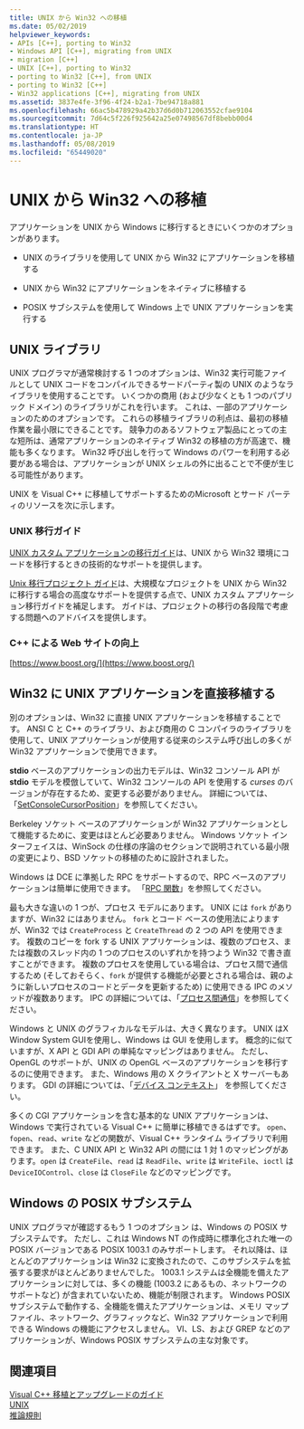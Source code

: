 ```yaml
---
title: UNIX から Win32 への移植
ms.date: 05/02/2019
helpviewer_keywords:
- APIs [C++], porting to Win32
- Windows API [C++], migrating from UNIX
- migration [C++]
- UNIX [C++], porting to Win32
- porting to Win32 [C++], from UNIX
- porting to Win32 [C++]
- Win32 applications [C++], migrating from UNIX
ms.assetid: 3837e4fe-3f96-4f24-b2a1-7be94718a881
ms.openlocfilehash: 66ac5b478929a42b37d6d0b712063552cfae9104
ms.sourcegitcommit: 7d64c5f226f925642a25e07498567df8bebb00d4
ms.translationtype: HT
ms.contentlocale: ja-JP
ms.lasthandoff: 05/08/2019
ms.locfileid: "65449020"
---
```

# <a name="porting-from-unix-to-win32"></a>UNIX から Win32 への移植

アプリケーションを UNIX から Windows に移行するときにいくつかのオプションがあります。

- UNIX のライブラリを使用して UNIX から Win32 にアプリケーションを移植する

- UNIX から Win32 にアプリケーションをネイティブに移植する

- POSIX サブシステムを使用して Windows 上で UNIX アプリケーションを実行する

## <a name="unix-libraries"></a>UNIX ライブラリ

UNIX プログラマが通常検討する 1 つのオプションは、Win32 実行可能ファイルとして UNIX コードをコンパイルできるサードパーティ製の UNIX のようなライブラリを使用することです。 いくつかの商用 (および少なくとも 1 つのパブリック ドメイン) のライブラリがこれを行います。 これは、一部のアプリケーションのためのオプションです。 これらの移植ライブラリの利点は、最初の移植作業を最小限にできることです。 競争力のあるソフトウェア製品にとっての主な短所は、通常アプリケーションのネイティブ Win32 の移植の方が高速で、機能も多くなります。 Win32 呼び出しを行って Windows のパワーを利用する必要がある場合は、アプリケーションが UNIX シェルの外に出ることで不便が生じる可能性があります。

UNIX を Visual C++ に移植してサポートするためのMicrosoft とサード パーティのリソースを次に示します。

### <a name="unix-migration-guides"></a>UNIX 移行ガイド

[UNIX カスタム アプリケーションの移行ガイド](https://technet.microsoft.com/library/bb656290.aspx)は、UNIX から Win32 環境にコードを移行するときの技術的なサポートを提供します。

[Unix 移行プロジェクト ガイド](https://technet.microsoft.com/library/bb656287.aspx)は、大規模なプロジェクトを UNIX から Win32 に移行する場合の高度なサポートを提供する点で、UNIX カスタム アプリケーション移行ガイドを補足します。 ガイドは、プロジェクトの移行の各段階で考慮する問題へのアドバイスを提供します。

### <a name="c-boost-web-site"></a>C++ による Web サイトの向上

[https://www.boost.org/](https://www.boost.org/)

## <a name="porting-unix-applications-directly-to-win32"></a>Win32 に UNIX アプリケーションを直接移植する

別のオプションは、Win32 に直接 UNIX アプリケーションを移植することです。 ANSI C と C++ のライブラリ、および商用の C コンパイラのライブラリを使用して、UNIX アプリケーションが使用する従来のシステム呼び出しの多くが Win32 アプリケーションで使用できます。

**stdio** ベースのアプリケーションの出力モデルは、Win32 コンソール API が **stdio** モデルを模倣していて、Win32 コンソールの API を使用する *curses* のバージョンが存在するため、変更する必要がありません。 詳細については、「[SetConsoleCursorPosition](/windows/console/setconsolecursorposition)」を参照してください。

Berkeley ソケット ベースのアプリケーションが Win32 アプリケーションとして機能するために、変更はほとんど必要ありません。 Windows ソケット インターフェイスは、WinSock の仕様の序論のセクションで説明されている最小限の変更により、BSD ソケットの移植のために設計されました。

Windows は DCE に準拠した RPC をサポートするので、RPC ベースのアプリケーションは簡単に使用できます。 「[RPC 関数](/windows/desktop/Rpc/rpc-functions)」を参照してください。

最も大きな違いの 1 つが、プロセス モデルにあります。 UNIX には `fork` がありますが、Win32 にはありません。 `fork` とコード ベースの使用法によりますが、Win32 では `CreateProcess` と `CreateThread` の 2 つの API を使用できます。 複数のコピーを fork する UNIX アプリケーションは、複数のプロセス、または複数のスレッド内の 1 つのプロセスのいずれかを持つよう Win32 で書き直すことができます。 複数のプロセスを使用している場合は、プロセス間で通信するため (そしておそらく、`fork` が提供する機能が必要とされる場合は、親のように新しいプロセスのコードとデータを更新するため) に使用できる IPC のメソッドが複数あります。 IPC の詳細については、「[プロセス間通信](/windows/desktop/ipc/interprocess-communications)」を参照してください。

Windows と UNIX のグラフィカルなモデルは、大きく異なります。 UNIX はX Window System GUIを使用し、Windows は GUI を使用します。 概念的に似ていますが、X API と GDI API の単純なマッピングはありません。 ただし、OpenGL のサポートが、UNIX の OpenGL ベースのアプリケーションを移行するのに使用できます。 また、Windows 用の X クライアントと X サーバーもあります。 GDI の詳細については、「[デバイス コンテキスト](/windows/desktop/gdi/device-contexts)」 を参照してください。

多くの CGI アプリケーションを含む基本的な UNIX アプリケーションは、Windows で実行されている Visual C++ に簡単に移植できるはずです。 `open`、`fopen`、`read`、`write` などの関数が、Visual C++ ランタイム ライブラリで利用できます。 また、C UNIX API と Win32 API の間には 1 対 1 のマッピングがあります。`open` は `CreateFile`、`read` は `ReadFile`、`write` は `WriteFile`、`ioctl` は `DeviceIOControl`、`close` は `CloseFile` などのマッピングです。

## <a name="windows-posix-subsystem"></a>Windows の POSIX サブシステム

UNIX プログラマが確認するもう 1 つのオプション は、Windows の POSIX サブシステムです。 ただし、これは Windows NT の作成時に標準化された唯一の POSIX バージョンである POSIX 1003.1 のみサポートします。 それ以降は、ほとんどのアプリケーションは Win32 に変換されたので、このサブシステムを拡張する要求がほとんどありませんでした。 1003.1 システムは全機能を備えたアプリケーションに対しては、多くの機能 (1003.2 にあるもの、ネットワークのサポートなど) が含まれていないため、機能が制限されます。 Windows POSIX サブシステムで動作する、全機能を備えたアプリケーションは、メモリ マップ ファイル、ネットワーク、グラフィックなど、Win32 アプリケーションで利用できる Windows の機能にアクセスしません。 VI、LS、および GREP などのアプリケーションが、Windows POSIX サブシステムの主な対象です。

## <a name="see-also"></a>関連項目

[Visual C++ 移植とアップグレードのガイド](visual-cpp-change-history-2003-2015.md)<br/>
[UNIX](../c-runtime-library/unix.md)<br/>
[推論規則](../build/reference/inference-rules.md)
